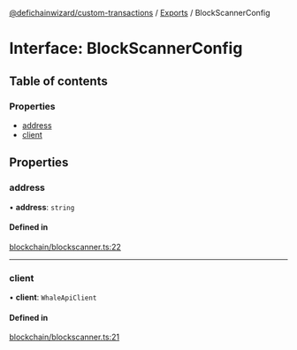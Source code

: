 [@defichainwizard/custom-transactions](../README.md) / [Exports](../modules.md) / BlockScannerConfig

# Interface: BlockScannerConfig

## Table of contents

### Properties

- [address](BlockScannerConfig.md#address)
- [client](BlockScannerConfig.md#client)

## Properties

### address

• **address**: `string`

#### Defined in

[blockchain/blockscanner.ts:22](https://github.com/DeFiChain-Wizard/custom-transcation-library/blob/0272648/src/blockchain/blockscanner.ts#L22)

___

### client

• **client**: `WhaleApiClient`

#### Defined in

[blockchain/blockscanner.ts:21](https://github.com/DeFiChain-Wizard/custom-transcation-library/blob/0272648/src/blockchain/blockscanner.ts#L21)
